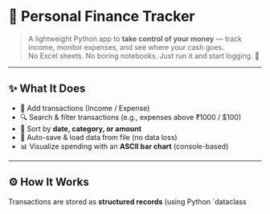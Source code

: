 # 💸 Personal Finance Tracker

> A lightweight Python app to **take control of your money** — track income, monitor expenses, and see where your cash goes.  
> No Excel sheets. No boring notebooks. Just run it and start logging. 🚀  

---

## ✨ What It Does
- 📝 Add transactions (Income / Expense)  
- 🔍 Search & filter transactions (e.g., expenses above ₹1000 / $100)  
- 📅 Sort by **date, category, or amount**  
- 💾 Auto-save & load data from file (no data loss)  
- 📊 Visualize spending with an **ASCII bar chart** (console-based)  

---

## ⚙️ How It Works
Transactions are stored as **structured records** (using Python `dataclass
